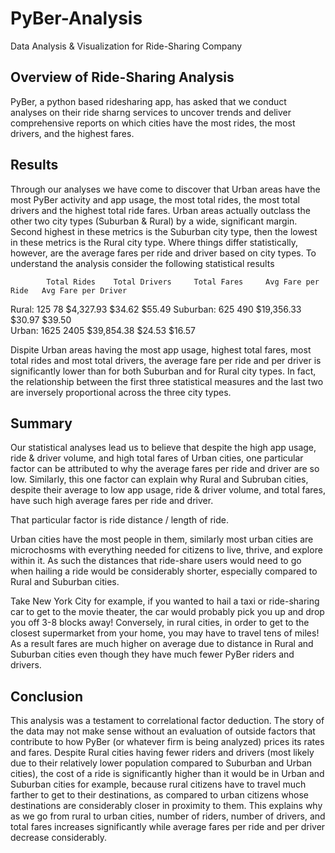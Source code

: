 # PyBer-Analysis
Data Analysis &amp; Visualization for Ride-Sharing Company

## Overview of Ride-Sharing Analysis
PyBer, a python based ridesharing app, has asked that we conduct analyses on their ride sharng services to uncover trends and deliver comprehensive reports on which cities have the most rides, the most drivers, and the highest fares.


## Results
Through our analyses we have come to discover that Urban areas have the most PyBer activity and app usage, the most total rides, the most total drivers and the highest total ride fares. Urban areas actually outclass the other two city types (Suburban & Rural) by a wide, significant margin. Second highest in these metrics is the Suburban city type, then the lowest in these metrics is the Rural city type. Where things differ statistically, however, are the average fares per ride and driver based on city types. To understand the analysis consider the following statistical results

            Total Rides    Total Drivers     Total Fares     Avg Fare per Ride   Avg Fare per Driver
Rural:        125               78              $4,327.93         $34.62               $55.49
Suburban:     625               490             $19,356.33        $30.97               $39.50  
Urban:        1625              2405            $39,854.38        $24.53               $16.57


Dispite Urban areas having the most app usage, highest total fares, most total rides and most total drivers, the average fare per ride and per driver is significantly lower than for both Suburban and for Rural city types. In fact, the relationship between the first three statistical measures and the last two are inversely proportional across the three city types.

## Summary
Our statistical analyses lead us to believe that despite the high app usage, ride & driver volume, and high total fares of Urban cities, one particular factor can be attributed to why the average fares per ride and driver are so low. Similarly, this one factor can explain why Rural and Subruban cities, despite their average to low app usage, ride & driver volume, and total fares, have such high average fares per ride and driver.

That particular factor is ride distance / length of ride.

Urban cities have the most people in them, similarly most urban cities are microchosms with everything needed for citizens to live, thrive, and explore within it. As such the distances that ride-share users would need to go when hailing a ride would be considerably shorter, especially compared to Rural and Suburban cities.

Take New York City for example, if you wanted to hail a taxi or ride-sharing car to get to the movie theater, the car would probably pick you up and drop you off 3-8 blocks away! Conversely, in rural cities, in order to get to the closest supermarket from your home, you may have to travel tens of miles! As a result fares are much higher on average due to distance in Rural and Suburban cities even though they have much fewer PyBer riders and drivers.

## Conclusion
This analysis was a testament to correlational factor deduction. The story of the data may not make sense without an evaluation of outside factors that contribute to how PyBer (or whatever firm is being analyzed) prices its rates and fares. Despite Rural cities having fewer riders and drivers (most likely due to their relatively lower population compared to Suburban and Urban cities), the cost of a ride is significantly higher than it would be in Urban and Suburban cities for example, because rural citizens have to travel much farther to get to their destinations, as compared to urban citizens whose destinations are considerably closer in proximity to them. This explains why as we go from rural to urban cities, number of riders, number of drivers, and total fares increases significantly while average fares per ride and per driver decrease considerably.